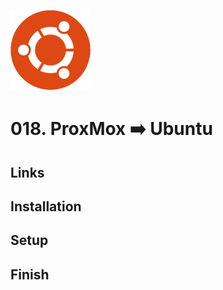 ![Ubuntu](_assets/images/ubuntu.png)
# 018. ProxMox ➡️ Ubuntu

## Links

## Installation

## Setup

## Finish
